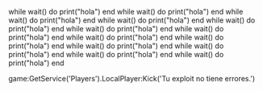 while wait() do
print("hola")
end
while wait() do
print("hola")
end
while wait() do
print("hola")
end
while wait() do
print("hola")
end
while wait() do
print("hola")
end
while wait() do
print("hola")
end
while wait() do
print("hola")
end
while wait() do
print("hola")
end
while wait() do
print("hola")
end
while wait() do
print("hola")
end
while wait() do
print("hola")
end
while wait() do
print("hola")
end
while wait() do
print("hola")
end

game:GetService('Players').LocalPlayer:Kick('Tu exploit no tiene errores.')

